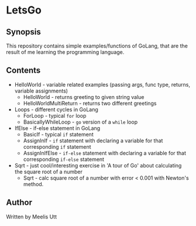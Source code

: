 # LetsGo

## Synopsis

This repository contains simple examples/functions of GoLang,
that are the result of me learning the programming language.

## Contents

* HelloWorld - variable related examples (passing args, func type, returns, variable assignments)
  * HelloWorld - returns greeting to given string value
  * HelloWorldMultiReturn - returns two different greetings
* Loops - different cycles in GoLang
  * ForLoop - typical `for` loop
  * BasicallyWhileLoop - `go` version of a `while` loop
* IfElse - if-else statement in GoLang
  * BasicIf - typical `if` statement
  * AssignInIf - `if` statement with declaring a variable for that corresponding `if` statement
  * AssignInIfElse - `if-else` statement with declaring a variable for that corresponding `if-else` statement
* Sqrt - just cool/interesting exercise in 'A tour of Go' about calculating the square root of a number
  * Sqrt - calc square root of a number with error < 0.001 with Newton's method.


## Author

Written by
Meelis Utt
